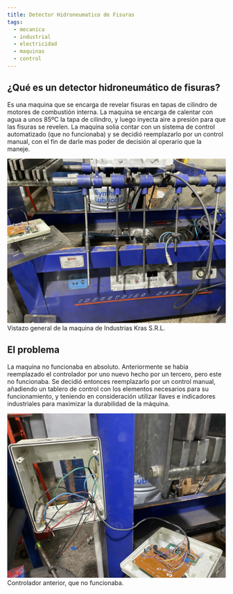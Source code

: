 ```yaml
---
title: Detector Hidroneumatico de Fisuras
tags:
  - mecanica
  - industrial
  - electricidad
  - maquinas
  - control
---
```


## ¿Qué es un detector hidroneumático de fisuras?
Es una maquina que se encarga de revelar fisuras en tapas de cilindro de motores de combustión interna. La maquina se encarga de calentar con agua a unos 85ºC la tapa de cilindro, y luego inyecta aire a presión para que las fisuras se revelen. La maquina solia contar con un sistema de control automatizado (que no funcionaba) y se decidió reemplazarlo por un control manual, con el fin de darle mas poder de decisión al operario que la maneje.

<div class="card mb-3">
    <img class="card-img-top" src="/assets/images/2024-05-24-Rectificaciones-Paton-01/IMG_5937.webp"/>
    <div class="card-body bg-light">
        <div class="card-text">
            Vistazo general de la maquina de Industrias Kras S.R.L.
        </div>
    </div>
</div>


## El problema
La maquina no funcionaba en absoluto. Anteriormente se habia reemplazado el controlador por uno nuevo hecho por un tercero, pero este no funcionaba. Se decidió entonces reemplazarlo por un control manual, añadiendo un tablero de control con los elementos necesarios para su funcionamiento, y teniendo en consideración utilizar llaves e indicadores industriales para maximizar la durabilidad de la máquina.

<div class="card mb-3">
    <img class="card-img-top" src="/assets/images/2024-05-24-Rectificaciones-Paton-01/IMG_5938.webp"/>
    <div class="card-body bg-light">
        <div class="card-text">
            Controlador anterior, que no funcionaba.
        </div>
    </div>
</div>




